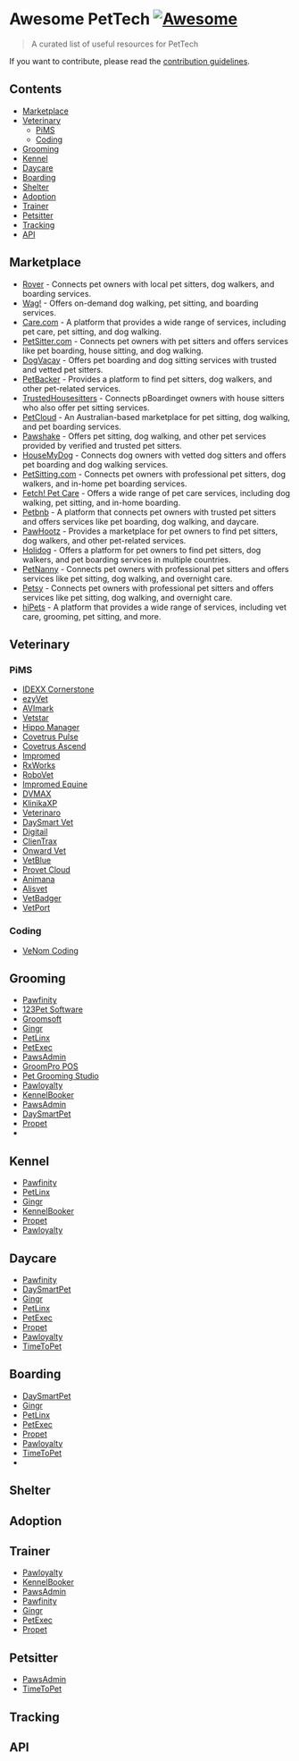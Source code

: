 # Awesome PetTech [![Awesome](https://cdn.rawgit.com/sindresorhus/awesome/d7305f38d29fed78fa85652e3a63e154dd8e8829/media/badge.svg)](https://github.com/sindresorhus/awesome)

> A curated list of useful resources for PetTech

If you want to contribute, please read the [contribution guidelines](contributing.md).

## Contents

- [Marketplace](#marketplace)
- [Veterinary](#veterinary)
  - [PiMS](#pims)
  - [Coding](#coding)
- [Grooming](#grooming)
- [Kennel](#kennel)
- [Daycare](#daycare)
- [Boarding](#boarding)
- [Shelter](#shelter)
- [Adoption](#adoption)
- [Trainer](#trainer)
- [Petsitter](#petsitter)
- [Tracking](#tracking)
- [API](#api)

## Marketplace

- [Rover](https://www.rover.com/) - Connects pet owners with local pet sitters, dog walkers, and boarding services.
- [Wag!](https://wagwalking.com/) - Offers on-demand dog walking, pet sitting, and boarding services.
- [Care.com](https://www.care.com/) - A platform that provides a wide range of services, including pet care, pet sitting, and dog walking.
- [PetSitter.com](https://www.petsitter.com/) - Connects pet owners with pet sitters and offers services like pet boarding, house sitting, and dog walking.
- [DogVacay](https://www.dogvacay.com/) - Offers pet boarding and dog sitting services with trusted and vetted pet sitters.
- [PetBacker](https://www.petbacker.com/) - Provides a platform to find pet sitters, dog walkers, and other pet-related services.
- [TrustedHousesitters](https://www.trustedhousesitters.com/) - Connects pBoardinget owners with house sitters who also offer pet sitting services.
- [PetCloud](https://www.petcloud.com.au/) - An Australian-based marketplace for pet sitting, dog walking, and pet boarding services.
- [Pawshake](https://www.pawshake.com/) - Offers pet sitting, dog walking, and other pet services provided by verified and trusted pet sitters.
- [HouseMyDog](https://www.housemydog.com/) - Connects dog owners with vetted dog sitters and offers pet boarding and dog walking services.
- [PetSitting.com](https://www.petsitting.com/) - Connects pet owners with professional pet sitters, dog walkers, and in-home pet boarding services.
- [Fetch! Pet Care](https://www.fetchpetcare.com/) - Offers a wide range of pet care services, including dog walking, pet sitting, and in-home boarding.
- [Petbnb](https://www.petbnb.com/) - A platform that connects pet owners with trusted pet sitters and offers services like pet boarding, dog walking, and daycare.
- [PawHootz](https://www.pawhootz.com/) - Provides a marketplace for pet owners to find pet sitters, dog walkers, and other pet-related services.
- [Holidog](https://www.holidog.com/) - Offers a platform for pet owners to find pet sitters, dog walkers, and pet boarding services in multiple countries.
- [PetNanny](https://www.petnanny.net/) - Connects pet owners with professional pet sitters and offers services like pet sitting, dog walking, and overnight care.
- [Petsy](https://www.petsy.pl/) - Connects pet owners with professional pet sitters and offers services like pet sitting, dog walking, and overnight care.
- [hiPets](https://hipets.com/) - A platform that provides a wide range of services, including vet care, grooming, pet sitting, and more.

## Veterinary

### PiMS

- [IDEXX Cornerstone](https://www.idexx.com/en/veterinary/software-services/cornerstone)
- [ezyVet](https://www.ezyvet.com/)
- [AVImark](https://software.covetrus.com/veterinary-solutions/avimark-veterinary-appointment-scheduling/)
- [Vetstar](http://www.vetstar.com/)
- [Hippo Manager](http://www.hippomanager.com/)
- [Covetrus Pulse](https://software.covetrus.com/veterinary-solutions/pulse-veterinary-operating-system/)
- [Covetrus Ascend](https://software.covetrus.com/emea/veterinary-solutions/ascend-cloud-veterinary-software/)
- [Impromed](https://software.covetrus.com/veterinary-solutions/impromed-veterinary-inventory-management/)
- [RxWorks](https://software.covetrus.com/apac/veterinary-solutions/rxworks-veterinary-inventory-management/)
- [RoboVet](https://software.covetrus.com/emea/veterinary-solutions/robovet-veterinary-software/)
- [Impromed Equine](https://software.covetrus.com/veterinary-solutions/impromed-equine-veterinary-software/)
- [DVMAX](https://www.idexx.com/en/veterinary/software-services/dvmax-veterinary-health-management-software/)
- [KlinikaXP](https://www.klinikaxp.pl/)
- [Veterinaro](https://veterinaro.pl/)
- [DaySmart Vet](https://www.daysmartvet.com/)
- [Digitail](https://digitail.io/)
- [ClienTrax](https://www.clientrax.com/)
- [Onward Vet](https://onwardvet.com/)
- [VetBlue](https://www.vetblue.com/)
- [Provet Cloud](https://www.provet.cloud/)
- [Animana](https://www.idexx.co.uk/en-gb/veterinary/software-services/animana/)
- [Alisvet](https://www.alisvet.com/)
- [VetBadger](https://www.vetbadger.com/)
- [VetPort](https://www.vetport.com/)

### Coding

- [VeNom Coding](https://venomcoding.org/)

## Grooming

- [Pawfinity](http://www.pawfinity.com/)
- [123Pet Software](http://www.123petsoftware.com/)
- [Groomsoft](http://www.groomsoft.com/)
- [Gingr](http://www.petlinx.com/)
- [PetLinx](http://www.petlinx.com/)
- [PetExec](http://www.petexec.net/)
- [PawsAdmin](http://www.pawsadmin.com/)
- [GroomPro POS](http://www.groompropos.com/)
- [Pet Grooming Studio](http://www.petgroomingstudio.com/)
- [Pawloyalty](https://pawloyalty.com/)
- [KennelBooker](https://www.kennelbooker.com/)
- [PawsAdmin](https://www.pawsadmin.com/)
- [DaySmartPet](https://www.daysmartpet.com/)
- [Propet](https://www.propetware.com/)
-

## Kennel

- [Pawfinity](http://www.pawfinity.com/)
- [PetLinx](http://www.petlinx.com/)
- [Gingr](http://www.petlinx.com/)
- [KennelBooker](https://www.kennelbooker.com/)
- [Propet](https://www.propetware.com/)
- [Pawloyalty](https://pawloyalty.com/)

## Daycare

- [Pawfinity](http://www.pawfinity.com/)
- [DaySmartPet](https://www.daysmartpet.com/)
- [Gingr](http://www.petlinx.com/)
- [PetLinx](http://www.petlinx.com/)
- [PetExec](http://www.petexec.net/)
- [Propet](https://www.propetware.com/)
- [Pawloyalty](https://pawloyalty.com/)
- [TimeToPet](https://www.timetopet.com/)

## Boarding

- [DaySmartPet](https://www.daysmartpet.com/)
- [Gingr](http://www.petlinx.com/)
- [PetLinx](http://www.petlinx.com/)
- [PetExec](http://www.petexec.net/)
- [Propet](https://www.propetware.com/)
- [Pawloyalty](https://pawloyalty.com/)
- [TimeToPet](https://www.timetopet.com/)
-

## Shelter

## Adoption

## Trainer

- [Pawloyalty](https://pawloyalty.com/)
- [KennelBooker](https://www.kennelbooker.com/)
- [PawsAdmin](https://www.pawsadmin.com/)
- [Pawfinity](http://www.pawfinity.com/)
- [Gingr](http://www.petlinx.com/)
- [PetExec](http://www.petexec.net/)
- [Propet](https://www.propetware.com/)

## Petsitter

- [PawsAdmin](https://www.pawsadmin.com/)
- [TimeToPet](https://www.timetopet.com/)

## Tracking

## API
